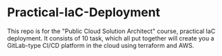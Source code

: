 # Practical-IaC-Deployment

This repo is for the "Public Cloud Solution Architect" course, practical IaC deployment. 
It consists of 10 task, which all put together will create you a GitLab-type CI/CD platform in the cloud using terraform and AWS.

